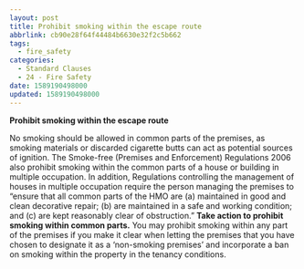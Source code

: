 ```yaml
---
layout: post
title: Prohibit smoking within the escape route
abbrlink: cb90e28f64f44484b6630e32f2c5b662
tags:
  - fire_safety
categories:
  - Standard Clauses
  - 24 - Fire Safety
date: 1589190498000
updated: 1589190498000
---
```


**Prohibit smoking within the escape route**

No smoking should be allowed in common parts of the premises, as smoking materials or discarded cigarette butts can act as potential sources of ignition. The Smoke-free (Premises and Enforcement) Regulations 2006 also prohibit smoking within the common parts of a house or building in multiple occupation. In addition, Regulations controlling the management of houses in multiple occupation require the person managing the premises to “ensure that all common parts of the HMO are (a) maintained in good and clean decorative repair; (b) are maintained in a safe and working condition; and (c) are kept reasonably clear of obstruction.” **Take action to prohibit smoking within common parts.** You may prohibit smoking within any part of the premises if you make it clear when letting the premises that you have chosen to designate it as a ‘non-smoking premises’ and incorporate a ban on smoking within the property in the tenancy conditions.
